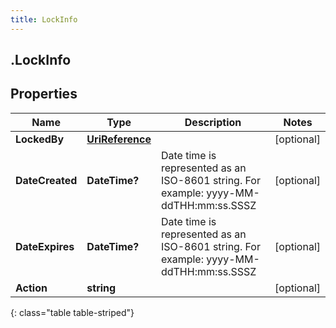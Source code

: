 ```yaml
---
title: LockInfo
---
```

## .LockInfo

## Properties

|Name | Type | Description | Notes|
|------------ | ------------- | ------------- | -------------|
| **LockedBy** | [**UriReference**](UriReference.html) |  | [optional] |
| **DateCreated** | **DateTime?** | Date time is represented as an ISO-8601 string. For example: yyyy-MM-ddTHH:mm:ss.SSSZ | [optional] |
| **DateExpires** | **DateTime?** | Date time is represented as an ISO-8601 string. For example: yyyy-MM-ddTHH:mm:ss.SSSZ | [optional] |
| **Action** | **string** |  | [optional] |
{: class="table table-striped"}


